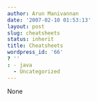 ```yaml
---
author: Arun Manivannan
date: '2007-02-10 01:53:13'
layout: post
slug: cheatsheets
status: inherit
title: Cheatsheets
wordpress_id: '66'
? ''
: - java
  - Uncategorized
---
```


None

